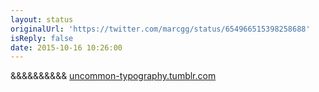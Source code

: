 ```yaml
---
layout: status
originalUrl: 'https://twitter.com/marcgg/status/654966515398258688'
isReply: false
date: 2015-10-16 10:26:00
---
```


&amp;&amp;&amp;&amp;&amp;&amp;&amp;&amp;&amp;&amp; [uncommon-typography.tumblr.com](http://uncommon-typography.tumblr.com/)
